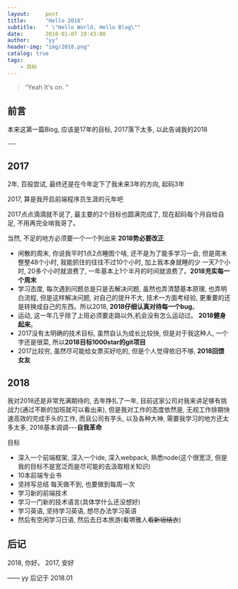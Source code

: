 ```yaml
---
layout:     post
title:      "Hello 2018"
subtitle:   " \"Hello World, Hello Blog\""
date:       2018-01-07 19:43:00
author:     "yy"
header-img: "img/2018.png"
catalog: true
tags:
    - 目标
---
```


> “Yeah It's on. ”


## 前言

本来这第一篇Blog, 应该是17年的目标, 2017落下太多, 以此告诫我的2018


<p id = "build"></p>
---

## 2017

2年, 百般尝试, 最终还是在今年定下了我未来3年的方向, 起码3年

2017, 算是我开启前端程序员生涯的元年吧

2017点点滴滴就不说了, 最主要的2个目标也圆满完成了, 现在起码每个月自给自足, 不用再完全啃我哥了。 

当然, 不足的地方必须要一个一个列出来  **2018势必要改正**

* 闲散的周末, 你说我平时1点2点睡图个啥, 还不是为了能多学习一会, 但是周末整整48个小时, 我能抓住的往往不过10个小时, 加上我本身就睡的少 一天7个小时, 20多个小时就浪费了, 一年基本上1个半月的时间就浪费了。**2018充实每一个周末**
* 学习态度, 每次遇到问题总是只是去解决问题, 虽然也弄清楚基本原理, 也弄明白流程, 但是这样解决问题, 对自己的提升不大, 技术一方面考经验, 更重要的还是转换成自己的东西。所以2018, **2018仔细认真对待每一个bug**。
* 运动, 这一年几乎除了上班必须要走路以外,机会没有怎么运动过。 **2018健身起来**。
* 2017没有太明确的技术目标, 虽然自认为成长比较快, 但是对于我这种人, 一个字还是很菜, 所以**2018目标1000star的git项目**
* 2017比较穷, 虽然尽可能给女票买好吃的, 但是个人觉得依旧不够, **2018回馈女友**


## 2018

我对2018还是非常充满期待的, 去年挣扎了一年, 目前这家公司对我来讲足够有挑战力(通过不断的加班就可以看出来), 但是我对工作的态度依然是, 无视工作排期快速高效的完成手头的工作, 而且公司有芋头, 以及各种大神, 需要我学习的地方还太多太多, 2018基本调调---**自我革命**

目标

* 深入一个前端框架, 深入一个ide, 深入webpack, 熟悉node(这个很宽泛, 但是我的目标不是宽泛而是尽可能的去汲取相关知识)
* 10本前端专业书
* 坚持写总结 每天做不到, 也要做到每周一次
* 学习新的前端技术
* 学习一门新的技术语言(具体学什么还没想好)
* 学习英语, 坚持学习英语, 想尽办法学习英语
* 然后有空闲学习日语, 然后去日本旅游(看堺雅人~~看新垣结衣~~)

## 后记

2018, 你好。 2017, 安好

—— yy 后记于 2018.01


